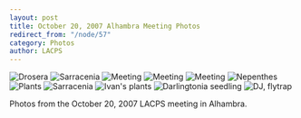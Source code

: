 ```yaml
---
layout: post
title: October 20, 2007 Alhambra Meeting Photos
redirect_from: "/node/57"
category: Photos
author: LACPS
---
```


<img src="/sites/default/files/styles/large/public/meeting_photos/_MG_4782.jpg" alt="Drosera" />

<img src="/sites/default/files/styles/large/public/meeting_photos/_MG_4690.jpg" alt="Sarracenia" />

<img src="/sites/default/files/styles/large/public/meeting_photos/_MG_4722.jpg" alt="Meeting " />

<img src="/sites/default/files/styles/large/public/meeting_photos/_MG_4729.jpg" alt="Meeting " />

<img src="/sites/default/files/styles/large/public/meeting_photos/_MG_4739.jpg" alt="Meeting " />

<img src="/sites/default/files/styles/large/public/meeting_photos/_MG_4751.jpg" alt="Nepenthes" />

<img src="/sites/default/files/styles/large/public/meeting_photos/_MG_4753.jpg" alt="Plants" />

<img src="/sites/default/files/styles/large/public/meeting_photos/_MG_4758.jpg" alt="Sarracenia" />

<img src="/sites/default/files/styles/large/public/meeting_photos/_MG_4761.jpg" alt="Ivan&#039;s plants" />

<img src="/sites/default/files/styles/large/public/meeting_photos/_MG_4774.jpg" alt="Darlingtonia seedling" />

<img src="/sites/default/files/styles/large/public/meeting_photos/_MG_4830.jpg"  alt="DJ, flytrap" />

Photos from the October 20, 2007 LACPS meeting in Alhambra.
